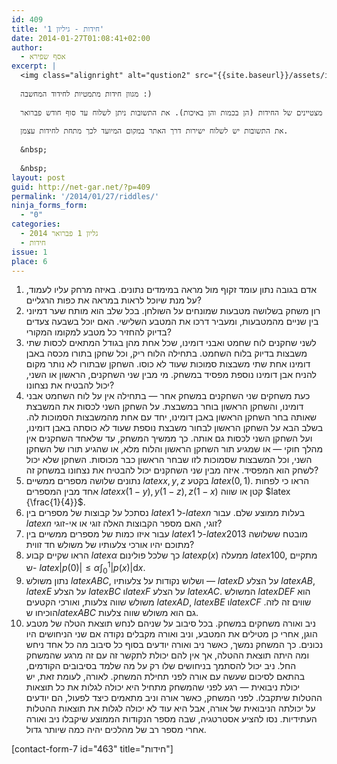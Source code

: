 ```yaml
---
id: 409
title: 'חידות - גיליון 1'
date: 2014-01-27T01:08:41+02:00
author:
  - אסף שפירא
excerpt: |
  <img class="alignright" alt="qustion2" src="{{site.baseurl}}/assets/img/2014/01/qustion2.png" width="100" height="90" />
  
  מגוון חידות מתמטיות לחידוד המחשבה :)
  
  שלושה פרסי ספרים ינתנו לשלושה פותרים מצטיינים של החידות (הן בכמות והן באיכות). את התשובות ניתן לשלוח עד סוף חודש פברואר.
  
  את התשובות יש לשלוח ישירות דרך האתר במקום המיועד לכך מתחת לחידות עצמן.
  
  &nbsp;
  
  &nbsp;
layout: post
guid: http://net-gar.net/?p=409
permalink: '/2014/01/27/riddles/'
ninja_forms_form:
  - "0"
categories:
  - גליון 1 פברואר 2014
  - חידות
issue: 1
place: 6
---
```

  1. אדם בגובה נתון עומד זקוף מול מראה במימדים נתונים. באיזה מרחק עליו לעמוד, על מנת שיוכל לראות במראה את כפות הרגליים?
  2. רון משחק בשלושה מטבעות שמונחים על השולחן. בכל שלב הוא מותח שער דמיוני בין שניים מהמטבעות, ומעביר דרכו את המטבע השלישי. האם יוכל בשבעה צעדים בדיוק להחזיר כל מטבע למקומו המקורי?
  3. לשני שחקנים לוח שחמט ואבני דומינו, שכל אחת מהן בגודל המתאים לכסות שתי משבצות בדיוק בלוח השחמט. בתחילה הלוח ריק, וכל שחקן בתורו מכסה באבן דומינו אחת שתי משבצות סמוכות שעוד לא כוסו. השחקן שבתורו לא נותר מקום להניח אבן דומינו נוספת מפסיד במשחק. מי מבין שני השחקנים, הראשון או השני, יכול להבטיח את נצחונו?
  4. כעת משחקים שני השחקנים במשחק אחר &#8212; בתחילה אין על לוח השחמט אבני דומינו, והשחקן הראשון בוחר במשבצת. על השחקן השני לכסות את המשבצת שאותה בחר השחקן הראשון באבן דומינו, יחד עם אחת מהמשבצות הסמוכות לה. בשלב הבא על השחקן הראשון לבחור משבצת נוספת שעוד לא כוסתה באבן דומינו, ועל השחקן השני לכסות גם אותה. כך ממשיך המשחק, עד שלאחד השחקנים אין מהלך חוקי &#8212; או שמגיע תור השחקן הראשון והלוח מלא, או שהגיע תורו של השחקן השני, וכל המשבצות שסמוכות לזו שבחר הראשון כבר מכוסות. השחקן שלא יכול לשחק הוא המפסיד. איזה מבין שני השחקנים יכול להבטיח את נצחונו במשחק זה?
  5. נתונים שלושה מספרים ממשיים $latex {x,y,z}$ בקטע $latex {\left(0,1\right)}$. הראו כי לפחות אחד מבין המספרים $latex {x\left(1-y\right),\, y\left(1-z\right),\, z\left(1-x\right)}$ קטן או שווה $latex {\frac{1}{4}}$.
  6. נסתכל על קבוצות של מספרים בין $latex {1}$ ל-$latex {n}$ בעלות ממוצע שלם. עבור $latex {n}$ זוגי, האם מספר הקבוצות האלה זוגי או אי-זוגי?
  7. עבור איזו כמות של מספרים ממשיים בין $latex {1}$ ל-$latex {2013}$ מובטח ששלושה מתוכם יהיו אורכי צלעותיו של משולש חד זווית?
  8. הראו שקיים קבוע $latex {\alpha}$ כך שלכל פולינום $latex {p\left(x\right)}$ ממעלה $latex {100}$, מתקיים ש- $latex {\left|p\left(0\right)\right|\le\alpha\int_{0}^{1}\left|p\left(x\right)\right|\mbox{d}x}$.
  9. נתון משולש $latex {ABC}$, ושלוש נקודות על צלעותיו &#8212; $latex {D}$ על הצלע $latex {AB}$, $latex {E}$ על הצלע $latex {BC}$ ו$latex {F}$ על הצלע $latex {AC}$. המשולש $latex {DEF}$ הוא משולש שווה צלעות, ואורכי הקטעים $latex {AD}$, $latex {BE}$ ו$latex {CF}$ שווים זה לזה. הוכיחו ש$latex {ABC}$ גם הוא משולש שווה צלעות.
 10. ניב ואורה משחקים במשחק. בכל סיבוב על שניהם לנחש תוצאת הטלה של מטבע הוגן, אחרי כן מטילים את המטבע, וניב ואורה מקבלים נקודה אם שני הניחושים היו נכונים. כך המשחק נמשך, כאשר ניב ואורה יודעים בסוף כל סיבוב מה כל אחד ניחש ומה היתה תוצאת ההטלה, אך אין להם יכולת לתקשר זה עם זה מרגע שהמשחק החל. ניב יכול להסתמך בניחושים שלו רק על מה שלמד בסיבובים הקודמים, בהתאם לסיכום שעשה עם אורה לפני תחילת המשחק. לאורה, לעומת זאת, יש יכולת ניבואית &#8212; רגע לפני שהמשחק מתחיל היא יכולה לגלות את כל תוצאות ההטלות שיתקבלו. לפני המשחק, כאשר אורה וניב מתאמים כיצד לפעול, הם יודעים על יכולתה הניבואית של אורה, אבל היא עוד לא יכולה לגלות את תוצאות ההטלות העתידיות. נסו להציע אסטרטגיה, שבה מספר הנקודות הממוצע שיקבלו ניב ואורה אחרי מספר רב של מהלכים יהיה כמה שיותר גדול.

[contact-form-7 id="463" title="חידות"]